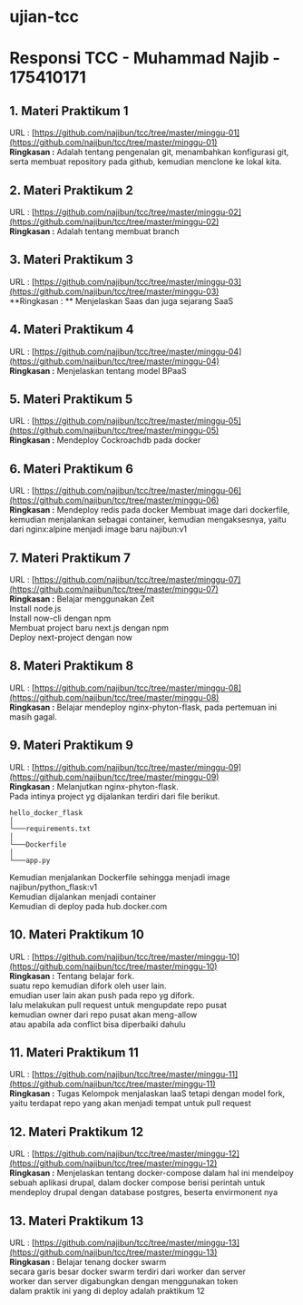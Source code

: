 # ujian-tcc
# Responsi TCC - Muhammad Najib - 175410171

## 1. Materi Praktikum 1
URL : [https://github.com/najibun/tcc/tree/master/minggu-01](https://github.com/najibun/tcc/tree/master/minggu-01)  
**Ringkasan :**
Adalah tentang pengenalan git, menambahkan konfigurasi git, serta membuat repository pada github, kemudian menclone ke lokal kita.

## 2. Materi Praktikum 2
URL : [https://github.com/najibun/tcc/tree/master/minggu-02](https://github.com/najibun/tcc/tree/master/minggu-02)  
**Ringkasan :**
Adalah tentang membuat branch

## 3. Materi Praktikum 3
URL : [https://github.com/najibun/tcc/tree/master/minggu-03](https://github.com/najibun/tcc/tree/master/minggu-03)  
**Ringkasan : **
Menjelaskan Saas dan juga sejarang SaaS

## 4. Materi Praktikum 4
URL : [https://github.com/najibun/tcc/tree/master/minggu-04](https://github.com/najibun/tcc/tree/master/minggu-04)  
**Ringkasan :**
Menjelaskan tentang model BPaaS

## 5. Materi Praktikum 5
URL : [https://github.com/najibun/tcc/tree/master/minggu-05](https://github.com/najibun/tcc/tree/master/minggu-05)  
**Ringkasan :**
Mendeploy Cockroachdb pada docker 

## 6. Materi Praktikum 6
URL : [https://github.com/najibun/tcc/tree/master/minggu-06](https://github.com/najibun/tcc/tree/master/minggu-06)  
**Ringkasan :**
Mendeploy redis pada docker
Membuat image dari dockerfile, kemudian menjalankan sebagai container, kemudian mengaksesnya, yaitu dari nginx:alpine menjadi image baru najibun:v1 


## 7. Materi Praktikum 7
URL : [https://github.com/najibun/tcc/tree/master/minggu-07](https://github.com/najibun/tcc/tree/master/minggu-07)  
**Ringkasan :**
Belajar menggunakan Zeit  
Install node.js   
Install now-cli dengan npm  
Membuat project baru next.js dengan npm  
Deploy next-project dengan now  

## 8. Materi Praktikum 8
URL : [https://github.com/najibun/tcc/tree/master/minggu-08](https://github.com/najibun/tcc/tree/master/minggu-08)  
**Ringkasan :**
Belajar mendeploy nginx-phyton-flask, pada pertemuan ini masih gagal.

## 9. Materi Praktikum 9
URL : [https://github.com/najibun/tcc/tree/master/minggu-09](https://github.com/najibun/tcc/tree/master/minggu-09)  
**Ringkasan :**
Melanjutkan nginx-phyton-flask.  
Pada intinya project yg dijalankan terdiri dari file berikut.  

```
hello_docker_flask
│
└───requirements.txt
│
└───Dockerfile
│
└───app.py
```
Kemudian menjalankan Dockerfile sehingga menjadi image najibun/python_flask:v1  
Kemudian dijalankan menjadi container  
Kemudian di deploy pada hub.docker.com


## 10. Materi Praktikum 10
URL : [https://github.com/najibun/tcc/tree/master/minggu-10](https://github.com/najibun/tcc/tree/master/minggu-10)  
**Ringkasan :**
Tentang belajar fork.  
suatu repo kemudian difork oleh user lain.  
emudian user lain akan push pada repo yg difork.  
lalu melakukan pull request untuk mengupdate repo pusat  
kemudian owner dari repo pusat akan meng-allow  
atau apabila ada conflict bisa diperbaiki dahulu  

## 11. Materi Praktikum 11
URL : [https://github.com/najibun/tcc/tree/master/minggu-11](https://github.com/najibun/tcc/tree/master/minggu-11)  
**Ringkasan :**
Tugas Kelompok menjalaskan IaaS tetapi dengan model fork, yaitu terdapat repo yang akan menjadi tempat untuk pull request

## 12. Materi Praktikum 12
URL : [https://github.com/najibun/tcc/tree/master/minggu-12](https://github.com/najibun/tcc/tree/master/minggu-12)  
**Ringkasan :**
Menjelaskan tentang docker-compose dalam hal ini mendelpoy sebuah aplikasi drupal, dalam docker compose berisi perintah untuk mendeploy drupal dengan database postgres, beserta envirmonent nya

## 13. Materi Praktikum 13
URL : [https://github.com/najibun/tcc/tree/master/minggu-13](https://github.com/najibun/tcc/tree/master/minggu-13)  
**Ringkasan :**
Belajar tenang docker swarm  
secara garis besar docker swarm terdiri dari worker dan server  
worker dan server digabungkan dengan menggunakan token  
dalam praktik ini yang di deploy adalah praktikum 12
